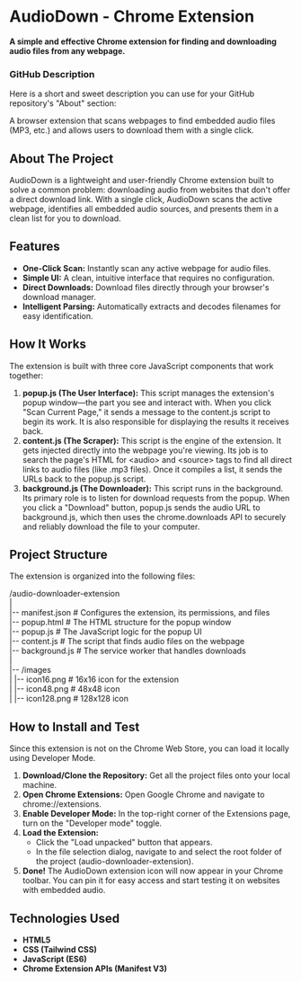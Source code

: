 # **AudioDown \- Chrome Extension**

**A simple and effective Chrome extension for finding and downloading audio files from any webpage.**

### **GitHub Description**

Here is a short and sweet description you can use for your GitHub repository's "About" section:

A browser extension that scans webpages to find embedded audio files (MP3, etc.) and allows users to download them with a single click.

## **About The Project**

AudioDown is a lightweight and user-friendly Chrome extension built to solve a common problem: downloading audio from websites that don't offer a direct download link. With a single click, AudioDown scans the active webpage, identifies all embedded audio sources, and presents them in a clean list for you to download.

## **Features**

* **One-Click Scan:** Instantly scan any active webpage for audio files.  
* **Simple UI:** A clean, intuitive interface that requires no configuration.  
* **Direct Downloads:** Download files directly through your browser's download manager.  
* **Intelligent Parsing:** Automatically extracts and decodes filenames for easy identification.

## **How It Works**

The extension is built with three core JavaScript components that work together:

1. **popup.js (The User Interface):** This script manages the extension's popup window—the part you see and interact with. When you click "Scan Current Page," it sends a message to the content.js script to begin its work. It is also responsible for displaying the results it receives back.  
2. **content.js (The Scraper):** This script is the engine of the extension. It gets injected directly into the webpage you're viewing. Its job is to search the page's HTML for \<audio\> and \<source\> tags to find all direct links to audio files (like .mp3 files). Once it compiles a list, it sends the URLs back to the popup.js script.  
3. **background.js (The Downloader):** This script runs in the background. Its primary role is to listen for download requests from the popup. When you click a "Download" button, popup.js sends the audio URL to background.js, which then uses the chrome.downloads API to securely and reliably download the file to your computer.

## **Project Structure**

The extension is organized into the following files:

/audio-downloader-extension  
|  
|-- manifest.json         \# Configures the extension, its permissions, and files  
|-- popup.html            \# The HTML structure for the popup window  
|-- popup.js              \# The JavaScript logic for the popup UI  
|-- content.js            \# The script that finds audio files on the webpage  
|-- background.js         \# The service worker that handles downloads  
|  
|-- /images  
|   |-- icon16.png        \# 16x16 icon for the extension  
|   |-- icon48.png        \# 48x48 icon  
|   |-- icon128.png       \# 128x128 icon

## **How to Install and Test**

Since this extension is not on the Chrome Web Store, you can load it locally using Developer Mode.

1. **Download/Clone the Repository:** Get all the project files onto your local machine.  
2. **Open Chrome Extensions:** Open Google Chrome and navigate to chrome://extensions.  
3. **Enable Developer Mode:** In the top-right corner of the Extensions page, turn on the "Developer mode" toggle.  
4. **Load the Extension:**  
   * Click the "Load unpacked" button that appears.  
   * In the file selection dialog, navigate to and select the root folder of the project (audio-downloader-extension).  
5. **Done\!** The AudioDown extension icon will now appear in your Chrome toolbar. You can pin it for easy access and start testing it on websites with embedded audio.

## **Technologies Used**

* **HTML5**  
* **CSS (Tailwind CSS)**  
* **JavaScript (ES6)**  
* **Chrome Extension APIs (Manifest V3)**
